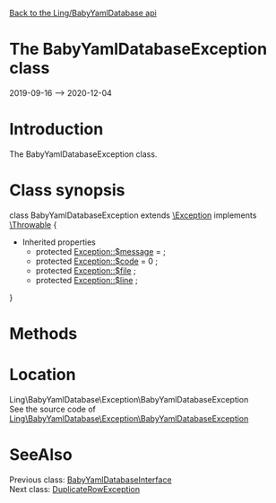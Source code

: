 [Back to the Ling/BabyYamlDatabase api](https://github.com/lingtalfi/BabyYamlDatabase/blob/master/doc/api/Ling/BabyYamlDatabase.md)



The BabyYamlDatabaseException class
================
2019-09-16 --> 2020-12-04






Introduction
============

The BabyYamlDatabaseException class.



Class synopsis
==============


class <span class="pl-k">BabyYamlDatabaseException</span> extends [\Exception](http://php.net/manual/en/class.exception.php) implements [\Throwable](http://php.net/manual/en/class.throwable.php) {

- Inherited properties
    - protected  [Exception::$message](#property-message) =  ;
    - protected  [Exception::$code](#property-code) = 0 ;
    - protected  [Exception::$file](#property-file) ;
    - protected  [Exception::$line](#property-line) ;

}






Methods
==============






Location
=============
Ling\BabyYamlDatabase\Exception\BabyYamlDatabaseException<br>
See the source code of [Ling\BabyYamlDatabase\Exception\BabyYamlDatabaseException](https://github.com/lingtalfi/BabyYamlDatabase/blob/master/Exception/BabyYamlDatabaseException.php)



SeeAlso
==============
Previous class: [BabyYamlDatabaseInterface](https://github.com/lingtalfi/BabyYamlDatabase/blob/master/doc/api/Ling/BabyYamlDatabase/BabyYamlDatabaseInterface.md)<br>Next class: [DuplicateRowException](https://github.com/lingtalfi/BabyYamlDatabase/blob/master/doc/api/Ling/BabyYamlDatabase/Exception/DuplicateRowException.md)<br>
